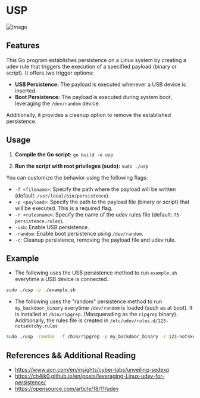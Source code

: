 # USP
	                                                                                     
![image](https://github.com/user-attachments/assets/ae04ddd3-9a81-4e27-be60-8d4e98d4e605)

## Features
This Go program establishes persistence on a Linux system by creating a udev rule that triggers the execution of a specified payload (binary or script). It offers two trigger options:

- **USB Persistence:** The payload is executed whenever a USB device is inserted.
- **Boot Persistence:** The payload is executed during system boot, leveraging the `/dev/random` device.

Additionally, it provides a cleanup option to remove the established persistence.

## Usage

1. **Compile the Go script:** `go build -o usp`

2. **Run the script with root privileges (sudo):** `sudo ./usp`


You can customize the behavior using the following flags:

-   `-f <filename>`: Specify the path where the payload will be written (default: `/usr/local/bin/persistence`).
-   `-p <payload>`: Specify the path to the payload file (binary or script) that will be executed. This is a required flag.
-   `-r <rulesname>`: Specify the name of the udev rules file (default: `75-persistence.rules`).
-   `-usb`: Enable USB persistence.
-   `-random`: Enable boot persistence using `/dev/random`.
-   `-c`: Cleanup persistence, removing the payload file and udev rule.


## Example
- The following uses the USB persistence method to run `example.sh` everytime a USB device is connected.
```bash
sudo ./usp -p ./example.sh 
```

- The following uses the "random" persistence method to run `my_backdoor_binary` everytime `/dev/random` is loaded (such as at boot). It is installed at `/bin/ripgrep`. (Masquerading as the `ripgrep` binary). Additionally, the rules file is created in `/etc/udev/rules.d/123-notsektchy.rules`

```bash
sudo ./usp -random  -f /bin/ripgrep -p my_backdoor_binary -r 123-notsketchy.rules
```



## References && Additional Reading 
- https://www.aon.com/en/insights/cyber-labs/unveiling-sedexp
- https://ch4ik0.github.io/en/posts/leveraging-Linux-udev-for-persistence/
- https://opensource.com/article/18/11/udev
